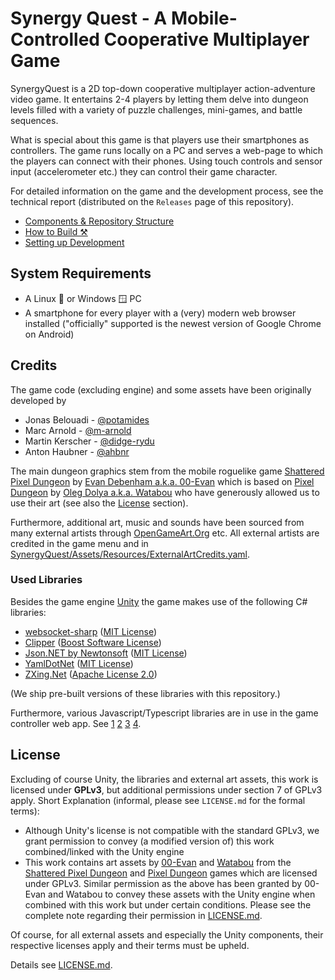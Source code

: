 # Synergy Quest - A Mobile-Controlled Cooperative Multiplayer Game

SynergyQuest is a 2D top-down cooperative multiplayer action-adventure video
game.
It entertains 2-4 players by letting them delve into dungeon levels
filled with a variety of puzzle challenges, mini-games, and battle sequences.

What is special about this game is that players use their smartphones as
controllers. The game runs locally on a PC and serves a web-page to which the
players can connect with their phones. Using touch controls and sensor input
(accelerometer etc.) they can control their game character.

For detailed information on the game and the development process, see the
technical report (distributed on the `Releases` page of this repository).

* [Components & Repository Structure](Notes/RepositoryStructure.md)
* [How to Build ⚒](Notes/HowToBuild.md)
* [Setting up Development](Notes/DevelopmentSetup.md)

## System Requirements

* A Linux 🐧 or Windows 🪟 PC
* A smartphone for every player with a (very) modern web browser installed
  ("officially" supported is the newest version of Google Chrome on Android)
  
## Credits

The game code (excluding engine) and some assets have been originally developed by

* Jonas Belouadi - [@potamides](https://github.com/potamides)
* Marc Arnold - [@m-arnold](https://github.com/m-arnold)
* Martin Kerscher - [@didge-rydu](https://github.com/didge-rydu)
* Anton Haubner - [@ahbnr](https://github.com/ahbnr)

The main dungeon graphics stem from the mobile roguelike game
[Shattered Pixel Dungeon](https://github.com/00-Evan/shattered-pixel-dungeon)
by [Evan Debenham a.k.a. 00-Evan](https://github.com/00-Evan) which is based on
[Pixel Dungeon](https://github.com/watabou/pixel-dungeon)
by [Oleg Dolya a.k.a. Watabou](http://www.watabou.ru/) who have generously allowed us to use their art
(see also the [License](#license) section).

Furthermore, additional art, music and sounds have been sourced from many external artists
through [OpenGameArt.Org](https://opengameart.org) etc.
All external artists are credited in the game menu and in
[SynergyQuest/Assets/Resources/ExternalArtCredits.yaml](SynergyQuest/Assets/Resources/ExternalArtCredits.yaml).

### Used Libraries

Besides the game engine [Unity](https://unity.com/) the game makes use of the following C#
libraries:

* [websocket-sharp](https://github.com/sta/websocket-sharp) ([MIT License](https://github.com/sta/websocket-sharp/blob/master/LICENSE.txt))
* [Clipper](http://www.angusj.com/delphi/clipper.php) ([Boost Software License](https://www.boost.org/LICENSE_1_0.txt))
* [Json.NET by Newtonsoft](https://www.newtonsoft.com/json) ([MIT License](https://github.com/JamesNK/Newtonsoft.Json/blob/master/LICENSE.md))
* [YamlDotNet](https://github.com/aaubry/YamlDotNet) ([MIT License](https://github.com/aaubry/YamlDotNet/blob/master/LICENSE.txt))
* [ZXing.Net](https://github.com/micjahn/ZXing.Net) ([Apache License 2.0](https://github.com/micjahn/ZXing.Net/blob/master/COPYING))

(We ship pre-built versions of these libraries with this repository.)

Furthermore, various Javascript/Typescript libraries are in use in the game controller web app.
See
[1](./Controller/controller-client-lib/package.json)
[2](./Controller/sensor-input-lib/package.json)
[3](./Controller/controller-app/package.json)
[4](./Controller/ssl-warning-info/package.json).

## License

Excluding of course Unity, the libraries and external art assets,
this work is licensed under **GPLv3**, but additional permissions under
section 7 of GPLv3 apply.
Short Explanation (informal, please see `LICENSE.md` for the formal terms):

* Although Unity's license is not compatible with the standard GPLv3,
  we grant permission to convey (a modified version of) this work
  combined/linked with the Unity engine
* This work contains art assets by [00-Evan](https://github.com/00-Evan) and
  [Watabou](http://www.watabou.ru/) from the
  [Shattered Pixel Dungeon](https://github.com/00-Evan/shattered-pixel-dungeon)
  and [Pixel Dungeon](https://github.com/watabou/pixel-dungeon) games
  which are licensed under GPLv3. Similar permission as the above has been
  granted by 00-Evan and Watabou to convey these assets with the Unity engine
  when combined with this work but under certain conditions.
  Please see the complete note regarding their permission in [LICENSE.md](./LICENSE.md).

Of course, for all external assets and especially the Unity components, their respective licenses apply and their terms must be upheld.

Details see [LICENSE.md](./LICENSE.md).


